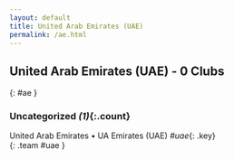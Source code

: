 ```yaml
---
layout: default
title: United Arab Emirates (UAE)
permalink: /ae.html
---
```



## United Arab Emirates (UAE) - 0 Clubs
{: #ae }









### Uncategorized _(1)_{:.count}


United Arab Emirates • UA Emirates  (UAE)  _#uae_{: .key} <br>
{: .team #uae }


 
